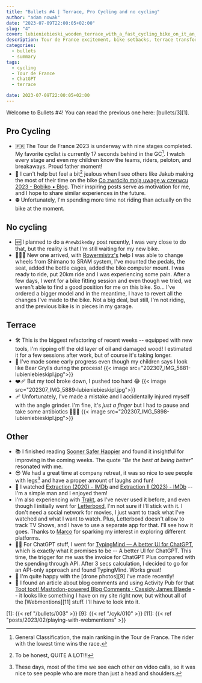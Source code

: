 ```yaml
---
title: "Bullets #4 | Terrace, Pro Cycling and no cycling"
author: "adam nowak"
date: "2023-07-09T22:00:05+02:00"
slug: "4"
cover: lubieniebieski_wooden_terrace_with_a_fast_cycling_bike_on_it_an_4b18b674-0fb7-431e-b73a-dca4279e64a6.png
description: Tour de France excitement, bike setbacks, terrace transformation and an angry angle grinder.
categories:
  - bullets
  - summary
tags:
  - cycling
  - Tour de France
  - ChatGPT
  - terrace

date: 2023-07-09T22:00:05+02:00
---
```


Welcome to Bullets #4! You can read the previous one here: [bullets/3][1].

## Pro Cycling

- 🇫🇷 The Tour de France 2023 is underway with nine stages completed. My favorite cyclist is currently 17 seconds behind in the GC[^1]. I watch every stage and even my children know the teams, riders, peloton, and breakaways. Proud father moment!
- 🤨 I can't help but feel a bit[^2] jealous when I see others like Jakub making the most of their time on the bike [Co zwróciło moją uwagę w czerwcu 2023 - Bobiko ▪ Blog][2]. Their inspiring posts serve as motivation for me, and I hope to share similar experiences in the future.
- ⛔️ Unfortunately, I'm spending more time not riding than actually on the bike at the moment.

## No cycling

- 🆕 I planned to do a `#newbikeday` post recently, I was very close to do that, but the reality is that I'm still waiting for my new bike.
- 🙅🏻‍♂️ New one arrived, with [Rowermistrz's][3] help I was able to change wheels from Shimano to SRAM system, I've mounted the pedals, the seat, added the bottle cages, added the bike computer mount. I was ready to ride, put 20km ride and I was experiencing some pain. After a few days, I went for a bike fitting session and even though we tried, we weren't able to find a good position for me on this bike. So... I've ordered a bigger model and in the meantime, I have to revert all the changes I've made to the bike. Not a big deal, but still, I'm not riding, and the previous bike is in pieces in my garage.

## Terrace

- 🛠️ This is the biggest refactoring of recent weeks -- equipped with new tools, I'm ripping off the old layer of oil and damaged wood! I estimated it for a few sessions after work, but of course it's taking longer.
- 💪 I've made some early progress even though my children says I look like Bear Grylls during the process!
  {{< image src="202307_IMG_5881-lubieniebieskipl.jpg">}}
- ❤️‍🩹 But my tool broke down, I pushed too hard 😂
  {{< image src="202307_IMG_5889-lubieniebieskipl.jpg">}}
- 🩹 Unfortunately, I've made a mistake and I accidentally injured myself with the angle grinder. I'm fine, it's _just a finger_ but I had to pause and take some antibiotics 🤷🏻‍♂️
  {{< image src="202307_IMG_5898-lubieniebieskipl.jpg">}}

## Other

- 📚 I finished reading [Sooner Safer Happier][4] and found it insightful for improving in the coming weeks. The quote _"Be the best at being better"_ resonated with me.
- 😎 We had a great time at company retreat, it was so nice to see people with legs[^3] and have a proper amount of laughs and fun!
- 🍿 I watched [Extraction (2020) - IMDb][12] and [Extraction II (2023) - IMDb][13] -- I'm a simple man and I enjoyed them!
- I'm also experiencing with [Trakt][5], as I've never used it before, and even though I initially went for [Letterboxd][6], I'm not sure if I'll stick with it. I don't need a social network for movies, I just want to track what I've watched and what I want to watch. Plus, Letterboxd doesn't allow to track TV Shows, and I have to use a separate app for that. I'll see how it goes. Thanks to [Marco][7] for sparking my interest in exploring different platforms.
- 😶‍🌫️ For ChatGPT stuff, I went for [TypingMind — A better UI for ChatGPT][8], which is exactly what it promises to be -- A better UI for ChatGPT. This time, the trigger for me was the invoice for ChatGPT Plus compared with the spending through API. After 3 secs calculation, I decided to go for an API-only approach and found TypingMind. Works great!
- 📸 I'm quite happy with the [drone photos][9] I've made recently!
- 💬 I found an article about blog comments and using Activity Pub for that [Toot toot! Mastodon-powered Blog Comments ⋅ Cassidy James Blaede][10] -- it looks like something I have on my site right now, but without all of the [Webmentions][11] stuff. I'll have to look into it.

[2]: https://bobiko.blog/2023/07/co-zwrocilo-moja-uwage-w-czerwcu-2023/
[3]: https://www.facebook.com/serwisrowerowyczempin/
[4]: https://www.goodreads.com/book/show/50343488-sooner-safer-happier
[5]: https://trakt.tv/
[6]: https://letterboxd.com/
[7]: https://social.lol/@esamecar/110665754437786834
[8]: https://www.typingmind.com/
[12]: https://www.imdb.com/title/tt8936646/
[13]: https://www.imdb.com/title/tt12263384/
[10]: https://cassidyjames.com/blog/fediverse-blog-comments-mastodon/

[^1]: General Classification, the main ranking in the Tour de France. The rider with the lowest time wins the race.
[^2]: To be honest, QUITE A LOT!!!
[^3]: These days, most of the time we see each other on video calls, so it was nice to see people who are more than just a head and shoulders.

[1]: {{< ref "/bullets/003" >}}
[9]: {{< ref "/cyk/010" >}}
[11]: {{< ref "posts/2023/02/playing-with-webmentions" >}}
